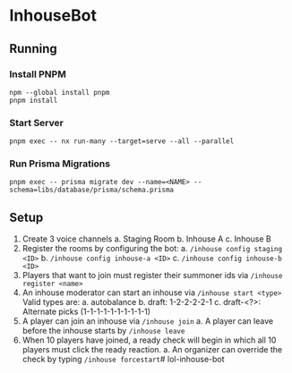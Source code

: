 # InhouseBot

## Running

### Install PNPM
```
npm --global install pnpm
pnpm install
```

### Start Server
```
pnpm exec -- nx run-many --target=serve --all --parallel
```

### Run Prisma Migrations
```
pnpm exec -- prisma migrate dev --name=<NAME> --schema=libs/database/prisma/schema.prisma
```

## Setup

1. Create 3 voice channels
    a. Staging Room
    b. Inhouse A
    c. Inhouse B
2. Register the rooms by configuring the bot:
    a. `/inhouse config staging <ID>`
    b. `/inhouse config inhouse-a <ID>`
    c. `/inhouse config inhouse-b <ID>`
3. Players that want to join must register their summoner ids via `/inhouse register <name>`
4. An inhouse moderator can start an inhouse via `/inhouse start <type>` Valid types are:
    a. autobalance <default>
    b. draft: 1-2-2-2-2-1
    c. draft-<?>: Alternate picks (1-1-1-1-1-1-1-1-1-1)
5. A player can join an inhouse via `/inhouse join`
    a. A player can leave before the inhouse starts by `/inhouse leave`
6. When 10 players have joined, a ready check will begin in which all 10 players must click the ready reaction.
    a. An organizer can override the check by typing `/inhouse forcestart`# lol-inhouse-bot
